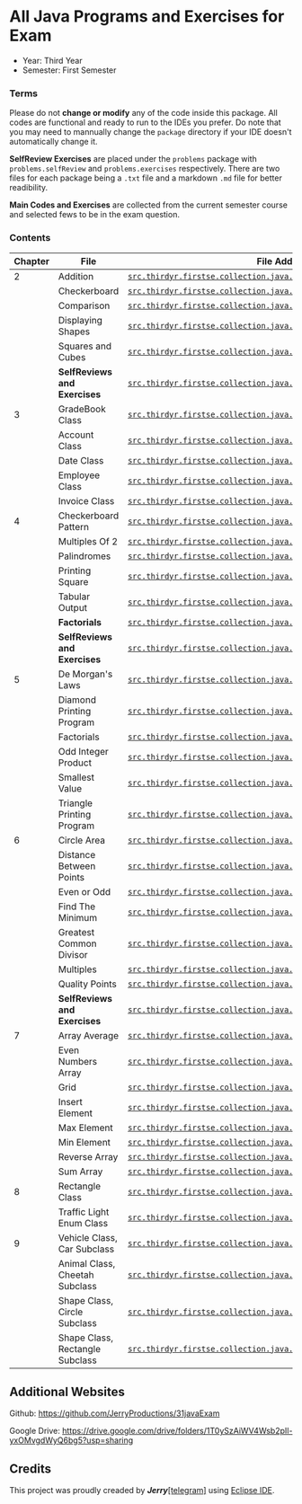 # All Java Programs and Exercises for Exam
- Year:     Third Year
- Semester: First Semester

### Terms
Please do not **change or modify** any of the code inside this package. All codes are functional and ready to run to the IDEs you prefer. Do note that you may need to mannually change the `package` directory if your IDE doesn't automatically change it.

**SelfReview Exercises** are placed under the `problems` package with `problems.selfReview` and `problems.exercises` respectively. There are two files for each package being a `.txt` file and a markdown `.md` file for better readibility.

**Main Codes and Exercises** are collected from the current semester course and selected fews to be in the exam question.

### Contents
| Chapter | File | File Address |
|-|-|-|
| 2 | Addition | [`src.thirdyr.firstse.collection.java.ch2.Addition.java`](https://github.com/JerryProductions/31javaExam/blob/main/src/thirdyr/firstse/collection/java/ch2/Additions.java) |
|   | Checkerboard | [`src.thirdyr.firstse.collection.java.ch2.Checkerboard.java`](https://github.com/JerryProductions/31javaExam/blob/main/src/thirdyr/firstse/collection/java/ch2/Checkerboard.java) |
|   | Comparison | [`src.thirdyr.firstse.collection.java.ch2.Comparison.java`](https://github.com/JerryProductions/31javaExam/blob/main/src/thirdyr/firstse/collection/java/ch2/Comparison.java) |
|   | Displaying Shapes | [`src.thirdyr.firstse.collection.java.ch2.DisplayingShapes.java`](https://github.com/JerryProductions/31javaExam/blob/main/src/thirdyr/firstse/collection/java/ch2/DisplayingShapes.java) |
|   | Squares and Cubes | [`src.thirdyr.firstse.collection.java.ch2.SquaresCubes.java`](https://github.com/JerryProductions/31javaExam/blob/main/src/thirdyr/firstse/collection/java/ch2/SquaresCubes.java) |
|   | **SelfReviews and Exercises** | [`src.thirdyr.firstse.collection.java.ch2.problems`](https://github.com/JerryProductions/31javaExam/blob/main/src/thirdyr/firstse/collection/java/ch2/problems) |
| 3 | GradeBook Class | [`src.thirdyr.firstse.collection.java.ch3.gradeBook`](https://github.com/JerryProductions/31javaExam/blob/main/src/thirdyr/firstse/collection/java/ch3/gradeBook) |
|   | Account Class | [`src.thirdyr.firstse.collection.java.ch3.account`](https://github.com/JerryProductions/31javaExam/blob/main/src/thirdyr/firstse/collection/java/ch3/account) |
|   | Date Class | [`src.thirdyr.firstse.collection.java.ch3.date`](https://github.com/JerryProductions/31javaExam/blob/main/src/thirdyr/firstse/collection/java/ch3/date) |
|   | Employee Class | [`src.thirdyr.firstse.collection.java.ch3.employee`](https://github.com/JerryProductions/31javaExam/blob/main/src/thirdyr/firstse/collection/java/ch3/employee) |
|   | Invoice Class | [`src.thirdyr.firstse.collection.java.ch3.invoice`]((https://github.com/JerryProductions/31javaExam/blob/main/src/thirdyr/firstse/collection/java/ch3/invoice)) |
| 4 | Checkerboard Pattern | [`src.thirdyr.firstse.collection.java.ch4.CheckerBoardPattern.java`](https://github.com/JerryProductions/31javaExam/blob/main/src/thirdyr/firstse/collection/java/ch4/CheckerBoardPattern.java) |
|   | Multiples Of 2 | [`src.thirdyr.firstse.collection.java.ch4.MultiplesOf2.java`](https://github.com/JerryProductions/31javaExam/blob/main/src/thirdyr/firstse/collection/java/ch4/MultiplesOf2.java) |
|   | Palindromes | [`src.thirdyr.firstse.collection.java.ch4.Palindromes.java`](https://github.com/JerryProductions/31javaExam/blob/main/src/thirdyr/firstse/collection/java/ch4/Palindromes.java) |
|   | Printing Square | [`src.thirdyr.firstse.collection.java.ch4.PrintSquare.java`](https://github.com/JerryProductions/31javaExam/blob/main/src/thirdyr/firstse/collection/java/ch4/PrintSquare.java) |
|   | Tabular Output | [`src.thirdyr.firstse.collection.java.ch4.TabularOutput.java`](https://github.com/JerryProductions/31javaExam/blob/main/src/thirdyr/firstse/collection/java/ch4/TabularOutput.java) |
|   | **Factorials** | [`src.thirdyr.firstse.collection.java.ch4.factorial`](https://github.com/JerryProductions/31javaExam/blob/main/src/thirdyr/firstse/collection/java/ch4/factorial) |
|   | **SelfReviews and Exercises** | [`src.thirdyr.firstse.collection.java.ch4.problems`](https://github.com/JerryProductions/31javaExam/blob/main/src/thirdyr/firstse/collection/java/ch4/problems) |
| 5 | De Morgan's Laws | [`src.thirdyr.firstse.collection.java.ch5.DeMorgansLaws.java`](https://github.com/JerryProductions/31javaExam/blob/main/src/thirdyr/firstse/collection/java/ch5/DeMorgansLaws.java) |
|   | Diamond Printing Program | [`src.thirdyr.firstse.collection.java.ch5.DiamondPrintingProgram.java`](https://github.com/JerryProductions/31javaExam/blob/main/src/thirdyr/firstse/collection/java/ch5/DiamondPrintingProgram.java) |
|   | Factorials | [`src.thirdyr.firstse.collection.java.ch5.Factorials.java`](https://github.com/JerryProductions/31javaExam/blob/main/src/thirdyr/firstse/collection/java/ch5/Factorials.java) |
|   | Odd Integer Product | [`src.thirdyr.firstse.collection.java.ch5.OddIntProduct.java`](https://github.com/JerryProductions/31javaExam/blob/main/src/thirdyr/firstse/collection/java/ch5/OddIntProduct.java) |
|   | Smallest Value | [`src.thirdyr.firstse.collection.java.ch5.SmallestValue.java`](https://github.com/JerryProductions/31javaExam/blob/main/src/thirdyr/firstse/collection/java/ch5/SmallestValue.java) |
|   | Triangle Printing Program | [`src.thirdyr.firstse.collection.java.ch5.TrianglePrintingProgram.java`](https://github.com/JerryProductions/31javaExam/blob/main/src/thirdyr/firstse/collection/java/ch5/TrianglePrintingProgram.java) |
| 6 | Circle Area | [`src.thirdyr.firstse.collection.java.ch6.CircleArea.java`](https://github.com/JerryProductions/31javaExam/blob/main/src/thirdyr/firstse/collection/java/ch6/CircleArea.java) |
|   | Distance Between Points | [`src.thirdyr.firstse.collection.java.ch6.DistanceBetweenPoints.java`](https://github.com/JerryProductions/31javaExam/blob/main/src/thirdyr/firstse/collection/java/ch6/DistanceBetweenPoints.java) |
|   | Even or Odd | [`src.thirdyr.firstse.collection.java.ch6.EvenOrOdd.java`](https://github.com/JerryProductions/31javaExam/blob/main/src/thirdyr/firstse/collection/java/ch6/EvenOrOdd.java) |
|   | Find The Minimum | [`src.thirdyr.firstse.collection.java.ch6.FindTheMinimum.java`](https://github.com/JerryProductions/31javaExam/blob/main/src/thirdyr/firstse/collection/java/ch6/FindTheMinimum.java) |
|   | Greatest Common Divisor | [`src.thirdyr.firstse.collection.java.ch6.GreatestCommonDivisor.java`](https://github.com/JerryProductions/31javaExam/blob/main/src/thirdyr/firstse/collection/java/ch6/GreatestCommonDivisor.java) |
|   | Multiples | [`src.thirdyr.firstse.collection.java.ch6.Multiples.java`](https://github.com/JerryProductions/31javaExam/blob/main/src/thirdyr/firstse/collection/java/ch6/Multiples.java) |
|   | Quality Points | [`src.thirdyr.firstse.collection.java.ch6.QualityPoints.java`](https://github.com/JerryProductions/31javaExam/blob/main/src/thirdyr/firstse/collection/java/ch6/QualityPoints.java) |
|   | **SelfReviews and Exercises** | [`src.thirdyr.firstse.collection.java.ch6.problems`](https://github.com/JerryProductions/31javaExam/blob/main/src/thirdyr/firstse/collection/java/ch6/problems) |
| 7 | Array Average | [`src.thirdyr.firstse.collection.java.ch7.ArrayAverage.java`](https://github.com/JerryProductions/31javaExam/blob/main/src/thirdyr/firstse/collection/java/ch7/ArrayAverage.java) |
|   | Even Numbers Array | [`src.thirdyr.firstse.collection.java.ch7.EvenNumbersArray.java`](https://github.com/JerryProductions/31javaExam/blob/main/src/thirdyr/firstse/collection/java/ch7/EvenNumbersArray.java) |
|   | Grid | [`src.thirdyr.firstse.collection.java.ch7.Grid.java`](https://github.com/JerryProductions/31javaExam/blob/main/src/thirdyr/firstse/collection/java/ch7/Grid.java) |
|   | Insert Element | [`src.thirdyr.firstse.collection.java.ch7.InsertElement.java`](https://github.com/JerryProductions/31javaExam/blob/main/src/thirdyr/firstse/collection/java/ch7/InsertElement.java) |
|   | Max Element | [`src.thirdyr.firstse.collection.java.ch7.MaxElement.java`](https://github.com/JerryProductions/31javaExam/blob/main/src/thirdyr/firstse/collection/java/ch7/MaxElement.java) |
|   | Min Element | [`src.thirdyr.firstse.collection.java.ch7.MinElement.java`](https://github.com/JerryProductions/31javaExam/blob/main/src/thirdyr/firstse/collection/java/ch7/MinElement.java) |
|   | Reverse Array | [`src.thirdyr.firstse.collection.java.ch7.ReverseArray.java`](https://github.com/JerryProductions/31javaExam/blob/main/src/thirdyr/firstse/collection/java/ch7/ReverseArray.java) |
|   | Sum Array | [`src.thirdyr.firstse.collection.java.ch7.SumArray.java`](https://github.com/JerryProductions/31javaExam/blob/main/src/thirdyr/firstse/collection/java/ch7/SumArray.java) |
| 8 | Rectangle Class | [`src.thirdyr.firstse.collection.java.ch8.rectangle`](https://github.com/JerryProductions/31javaExam/blob/main/src/thirdyr/firstse/collection/java/ch8/rectangle) |
|   | Traffic Light Enum Class | [`src.thirdyr.firstse.collection.java.ch8.trafficLight`](https://github.com/JerryProductions/31javaExam/blob/main/src/thirdyr/firstse/collection/java/ch8/trafficLight) |
| 9 | Vehicle Class, Car Subclass | [`src.thirdyr.firstse.collection.java.ch8.carVehicle`](https://github.com/JerryProductions/31javaExam/blob/main/src/thirdyr/firstse/collection/java/ch9/carVehicle) |
|   | Animal Class, Cheetah Subclass | [`src.thirdyr.firstse.collection.java.ch8.cheetahAnimal`](https://github.com/JerryProductions/31javaExam/blob/main/src/thirdyr/firstse/collection/java/ch9/cheetahAnimal) |
|   | Shape Class, Circle Subclass | [`src.thirdyr.firstse.collection.java.ch8.circleShape`](https://github.com/JerryProductions/31javaExam/blob/main/src/thirdyr/firstse/collection/java/ch9/circleShape) |
|   | Shape Class, Rectangle Subclass | [`src.thirdyr.firstse.collection.java.ch8.rectangleShape`](https://github.com/JerryProductions/31javaExam/blob/main/src/thirdyr/firstse/collection/java/ch9/rectangleShape) |

## Additional Websites
Github: https://github.com/JerryProductions/31javaExam

Google Drive: https://drive.google.com/drive/folders/1T0ySzAiWV4Wsb2pIl-yxOMvgdWyQ6bg5?usp=sharing

## Credits
This project was proudly creaded by ***Jerry***[[telegram]](https://t.me/mamaboyfriend) using [Eclipse IDE](https://www.eclipse.org/).
